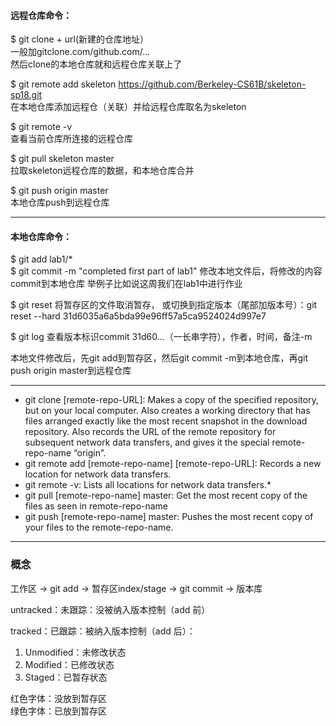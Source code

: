 #### 远程仓库命令：
$ git clone + url(新建的仓库地址）  
一般加gitclone.com/github.com/...  
然后clone的本地仓库就和远程仓库关联上了

$ git remote add skeleton https://github.com/Berkeley-CS61B/skeleton-sp18.git  
在本地仓库添加远程仓（关联）并给远程仓库取名为skeleton

$ git remote -v   
查看当前仓库所连接的远程仓库

$ git pull skeleton master  
拉取skeleton远程仓库的数据，和本地仓库合并

$ git push origin master  
本地仓库push到远程仓库

----
#### 本地仓库命令：

$ git add lab1/*  
$ git commit -m "completed first part of lab1"
修改本地文件后，将修改的内容commit到本地仓库
举例子比如说这周我们在lab1中进行作业

$ git reset 将暂存区的文件取消暂存，
	或切换到指定版本（尾部加版本号）：git reset --hard  31d6035a6a5bda99e96ff57a5ca9524024d997e7

$ git log 查看版本标识commit  31d60...（一长串字符），作者，时间，备注-m

本地文件修改后，先git add到暂存区，然后git commit -m到本地仓库，再git push origin master到远程仓库

---
* git clone [remote-repo-URL]: Makes a copy of the specified repository, but on your local computer. Also creates a working directory that has files arranged exactly like the most recent snapshot in the download repository. Also records the URL of the remote repository for subsequent network data transfers, and gives it the special remote-repo-name “origin”.
* git remote add [remote-repo-name] [remote-repo-URL]: Records a new location for network data transfers.
* git remote -v: Lists all locations for network data transfers.* 
* git pull [remote-repo-name] master: Get the most recent copy of the files as seen in remote-repo-name
* git push [remote-repo-name] master: Pushes the most recent copy of your files to the remote-repo-name.

---
### 概念
工作区 -> git add -> 暂存区index/stage -> git commit -> 版本库

untracked：未跟踪：没被纳入版本控制（add 前）

tracked：已跟踪：被纳入版本控制（add 后）：  

1. Unmodified：未修改状态
2. Modified：已修改状态
3. Staged：已暂存状态

红色字体：没放到暂存区  
绿色字体：已放到暂存区  

